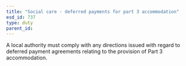 ```yaml
---
title: "Social care - deferred payments for part 3 accommodation"
esd_id: 737
type: duty
parent_id:  
---
```


A local authority must comply with any directions issued with regard to deferred payment agreements relating to the provision of Part 3 accommodation.

